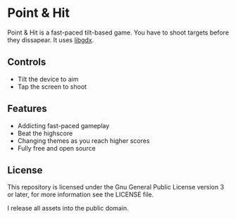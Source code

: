 # Point & Hit
Point & Hit is a fast-paced tilt-based game. You have to shoot targets before they dissapear. It uses [libgdx](https://libgdx.badlogicgames.com/).

## Controls
* Tilt the device to aim
* Tap the screen to shoot

## Features
* Addicting fast-paced gameplay
* Beat the highscore
* Changing themes as you reach higher scores
* Fully free and open source

## License
This repository is licensed under the Gnu General Public License version 3 or later, for more information see the LICENSE file.

I release all assets into the public domain.
